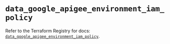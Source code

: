 # `data_google_apigee_environment_iam_policy`

Refer to the Terraform Registry for docs: [`data_google_apigee_environment_iam_policy`](https://registry.terraform.io/providers/hashicorp/google-beta/6.7.0/docs/data-sources/google_apigee_environment_iam_policy).
